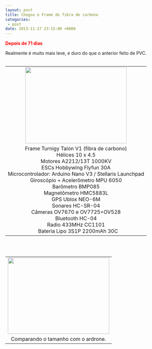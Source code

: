 ```yaml
---
layout: post
title: Chegou o Frame de fibra de carbono
categories:
 - post
date: 2013-11-27 23:15:00 +0000
---
```


__<span style="color: red;">Depois de 71 dias</span>__  

<a name="more"></a>  

<div>
Realmente é muito mais leve, e duro do que o anterior feito de PVC.</div>

<div>
<br/>
<table align="center" cellpadding="0" cellspacing="0" class="tr-caption-container" style="margin-left: auto; margin-right: auto; text-align: center;"><tbody>
<tr><td style="text-align: center;"><a href="http://2.bp.blogspot.com/-WRJFCNsccHA/UpZ5SEwQFfI/AAAAAAAAneA/S4eK6G_BrhA/s1600/IMG_20131127_173922.jpg" imageanchor="1" style="margin-left: auto; margin-right: auto;"><img border="0" height="240" src="http://2.bp.blogspot.com/-WRJFCNsccHA/UpZ5SEwQFfI/AAAAAAAAneA/S4eK6G_BrhA/s320/IMG_20131127_173922.jpg" width="320"/></a></td></tr>
<tr><td class="tr-caption" style="text-align: center;">Frame Turnigy Talon V1 (fibra de carbono)<br/>
Hélices 10 x 4.5<br/>
Motores A2212/13T 1000KV<br/>
ESCs Hobbywing Flyfun 30A<br/>
Microcontrolador: Arduino Nano V3 / Stellaris Launchpad<br/>
Giroscópio + Acelerômetro MPU 6050<br/>
Barômetro BMP085<br/>
Magnetômetro HMC5883L<br/>
GPS Ublox NEO-6M<br/>
Sonares HC-SR-04<br/>
Câmeras OV7670 e OV7725+OV528<br/>
Bluetooth HC-04<br/>
Radio 433MHz CC1101<br/>
&nbsp;&nbsp;&nbsp;Bateria Lipo 3S1P 2200mAh 30C</td></tr>
</tbody></table>
<br/>
<br/>
<table align="center" cellpadding="0" cellspacing="0" class="tr-caption-container" style="margin-left: auto; margin-right: auto; text-align: center;"><tbody>
<tr><td style="text-align: center;"><a href="http://1.bp.blogspot.com/-fvkHdvrs07c/UpZ5bW-MpZI/AAAAAAAAneI/tplTn-SRpLk/s1600/IMG_20131127_174123.jpg" imageanchor="1" style="margin-left: auto; margin-right: auto;"><img border="0" height="240" src="http://1.bp.blogspot.com/-fvkHdvrs07c/UpZ5bW-MpZI/AAAAAAAAneI/tplTn-SRpLk/s320/IMG_20131127_174123.jpg" width="320"/></a></td></tr>
<tr><td class="tr-caption" style="text-align: center;">Comparando o tamanho com o ardrone.</td></tr>
</tbody></table>
<br/></div>